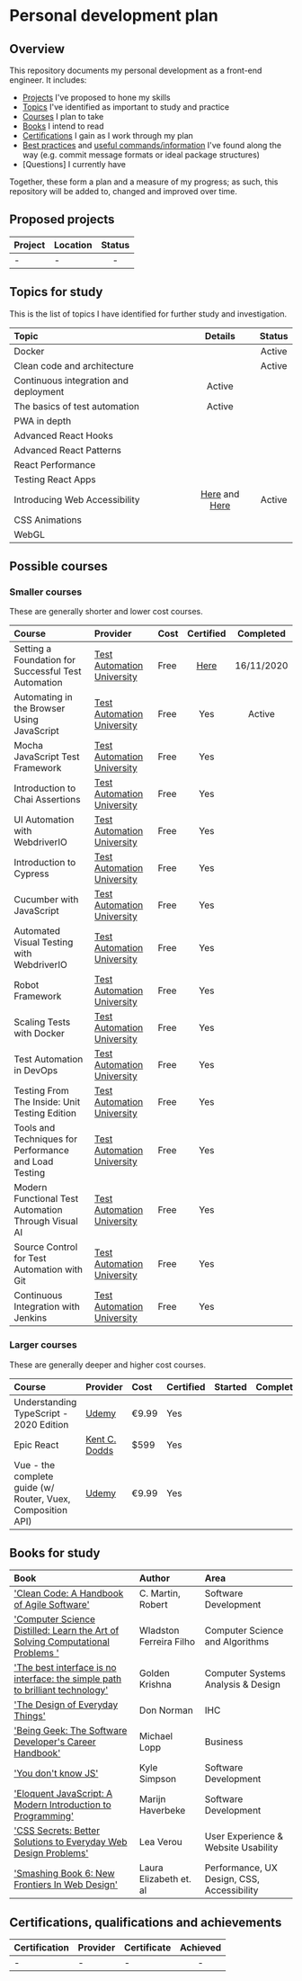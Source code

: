# Personal development plan
## Overview
This repository documents my personal development as a front-end engineer. It includes:
* [Projects](#proposed-projects) I've proposed to hone my skills
* [Topics](#topics-for-study) I've identified as important to study and practice
* [Courses](#possible-courses) I plan to take
* [Books](#books-for-study) I intend to read
* [Certifications](#certifications-qualifications-and-achievements) I gain as I work through my plan
* [Best practices]() and [useful commands/information]() I've found along the way (e.g. commit message formats or ideal package structures)
* [Questions] I currently have

Together, these form a plan and a measure of my progress; as such, this repository will be added to, changed and 
improved over time.
## Proposed projects

| Project | Location | Status |
| :------ | :------- | :----: |
| - | - | - |


## Topics for study
This is the list of topics I have identified for further study and investigation.

| Topic              | Details | Status |
| :----------------- | :-----: | :----: |
| Docker |  | Active |
| Clean code and architecture |  | Active |
| Continuous integration and deployment | Active |
| The basics of test automation | Active |
| PWA in depth |
| Advanced React Hooks |
| Advanced React Patterns |
| React Performance |
| Testing React Apps |
| Introducing Web Accessibility | [Here](https://www.w3.org/WAI/gettingstarted/Overview) and [Here](https://www.w3.org/standards/webdesign/accessibility) | Active | 
| CSS Animations |
| WebGL |

## Possible courses

### Smaller courses
These are generally shorter and lower cost courses.

| Course | Provider | Cost | Certified | Completed |
| :----- | :------- | :--- | :-------: | :-------: |
| Setting a Foundation for Successful Test Automation | [Test Automation University](https://testautomationu.applitools.com/learningpaths.html?id=web-ui-javascript-path) | Free | [Here](https://testautomationu.applitools.com/certificate/?id=8db56236) | 16/11/2020 |
| Automating in the Browser Using JavaScript | [Test Automation University](https://testautomationu.applitools.com/learningpaths.html?id=web-ui-javascript-path) | Free | Yes | Active |
| Mocha JavaScript Test Framework | [Test Automation University](https://testautomationu.applitools.com/learningpaths.html?id=web-ui-javascript-path) | Free | Yes |   |
| Introduction to Chai Assertions  | [Test Automation University](https://testautomationu.applitools.com/learningpaths.html?id=web-ui-javascript-path) | Free | Yes |   |
| UI Automation with WebdriverIO  | [Test Automation University](https://testautomationu.applitools.com/learningpaths.html?id=web-ui-javascript-path) | Free | Yes |  |
| Introduction to Cypress | [Test Automation University](https://testautomationu.applitools.com/learningpaths.html?id=web-ui-javascript-path) | Free | Yes |  |
| Cucumber with JavaScript | [Test Automation University](https://testautomationu.applitools.com/learningpaths.html?id=web-ui-javascript-path) | Free | Yes |  |
| Automated Visual Testing with WebdriverIO | [Test Automation University](https://testautomationu.applitools.com/learningpaths.html?id=web-ui-javascript-path) | Free | Yes |  |
| Robot Framework | [Test Automation University](https://testautomationu.applitools.com/learningpaths.html?id=web-ui-javascript-path) | Free | Yes |  |
| Scaling Tests with Docker | [Test Automation University](https://testautomationu.applitools.com/learningpaths.html?id=web-ui-javascript-path) | Free | Yes |  |
| Test Automation in DevOps | [Test Automation University](https://testautomationu.applitools.com/learningpaths.html?id=web-ui-javascript-path) | Free | Yes |  |
| Testing From The Inside: Unit Testing Edition | [Test Automation University](https://testautomationu.applitools.com/learningpaths.html?id=web-ui-javascript-path) | Free | Yes |  |
| Tools and Techniques for Performance and Load Testing | [Test Automation University](https://testautomationu.applitools.com/learningpaths.html?id=web-ui-javascript-path) | Free | Yes |  |
| Modern Functional Test Automation Through Visual AI | [Test Automation University](https://testautomationu.applitools.com/learningpaths.html?id=web-ui-javascript-path) | Free | Yes |  |
| Source Control for Test Automation with Git | [Test Automation University](https://testautomationu.applitools.com/learningpaths.html?id=web-ui-javascript-path) | Free | Yes |  |
| Continuous Integration with Jenkins | [Test Automation University](https://testautomationu.applitools.com/learningpaths.html?id=web-ui-javascript-path) | Free | Yes |  |

 
 ### Larger courses
 These are generally deeper and higher cost courses.
 
| Course | Provider | Cost | Certified | Started | Completed |
| :----- | :------- | :-------- | :-------- | :------ | :-------- |
| Understanding TypeScript - 2020 Edition | [Udemy](https://www.udemy.com/course/understanding-typescript/) | €9.99 | Yes |
| Epic React | [Kent C. Dodds](https://epicreact.dev/) | $599 | Yes |
| Vue - the complete guide  (w/ Router, Vuex, Composition API) | [Udemy](https://www.udemy.com/course/vuejs-2-the-complete-guide/) | €9.99 | Yes |

## Books for study

| Book | Author | Area |
| :--- | :----- | :--- |
| ['Clean Code: A Handbook of Agile Software'](https://www.amazon.nl/Clean-Code-Handbook-Software-Craftsmanship/dp/0132350882/ref=sr_1_1?__mk_nl_NL=%C3%85M%C3%85%C5%BD%C3%95%C3%91&dchild=1&keywords=clean+code&qid=1607035779&sr=8-1) |  C. Martin, Robert  | Software Development |
| ['Computer Science Distilled: Learn the Art of Solving Computational Problems '](https://www.amazon.com/Computer-Science-Distilled-Computational-Problems/dp/0997316020) | Wladston Ferreira Filho | Computer Science and Algorithms |
| ['The best interface is no interface: the simple path to brilliant technology'](https://www.amazon.nl/best-interface-simple-brilliant-technology/dp/0133890333/ref=sr_1_1?__mk_nl_NL=%C3%85M%C3%85%C5%BD%C3%95%C3%91&dchild=1&keywords=The+Best+Interface+Is+No+Interface%3A+The+simple+path+to+brilliant+technology+%28Voices+That+Matter%29&qid=1607034541&sr=8-1) | Golden Krishna | Computer Systems Analysis & Design |
| ['The Design of Everyday Things'](https://www.amazon.nl/Design-Everyday-Things-Don-Norman/dp/0465050654/ref=sr_1_1?__mk_nl_NL=%C3%85M%C3%85%C5%BD%C3%95%C3%91&dchild=1&keywords=design+of+everyday+things&qid=1607034758&sr=8-1) |  Don Norman | IHC |
| ['Being Geek: The Software Developer's Career Handbook'](https://www.amazon.nl/Being-Geek-Software-Developers-Handbook/dp/0596155409/ref=sr_1_1?__mk_nl_NL=%C3%85M%C3%85%C5%BD%C3%95%C3%91&dchild=1&keywords=Being+Geek%3A+The+Software+Developer%27s+Career+Handbook&qid=1607035113&sr=8-1) |  Michael Lopp | Business |
| ['You don't know JS'](https://github.com/getify/You-Dont-Know-JS) | Kyle Simpson | Software Development |
| ['Eloquent JavaScript: A Modern Introduction to Programming'](https://www.amazon.nl/Eloquent-Javascript-3rd-Introduction-Programming/dp/1593279507/ref=sr_1_1?__mk_nl_NL=%C3%85M%C3%85%C5%BD%C3%95%C3%91&dchild=1&keywords=Eloquent+JavaScript&qid=1607035327&sr=8-1) |  Marijn Haverbeke  | Software Development |
| ['CSS Secrets: Better Solutions to Everyday Web Design Problems'](https://www.amazon.nl/CSS-Secrets-Solutions-Everyday-Problems/dp/1449372635/ref=sr_1_1?__mk_nl_NL=%C3%85M%C3%85%C5%BD%C3%95%C3%91&dchild=1&keywords=CSS+Secrets+%28Better+Solutions+To+Everyday+Problems%29&qid=1607035480&sr=8-1) | Lea Verou | User Experience & Website Usability |
| ['Smashing Book 6: New Frontiers In Web Design'](https://www.smashingmagazine.com/printed-books/smashing-book-6-new-frontiers-in-web-design/) | Laura Elizabeth et. al | Performance, UX Design, CSS, Accessibility |


## Certifications, qualifications and achievements

| Certification | Provider | Certificate | Achieved |
| :------------ | :------- | :--------| :------: |
| - | - | - | - |

